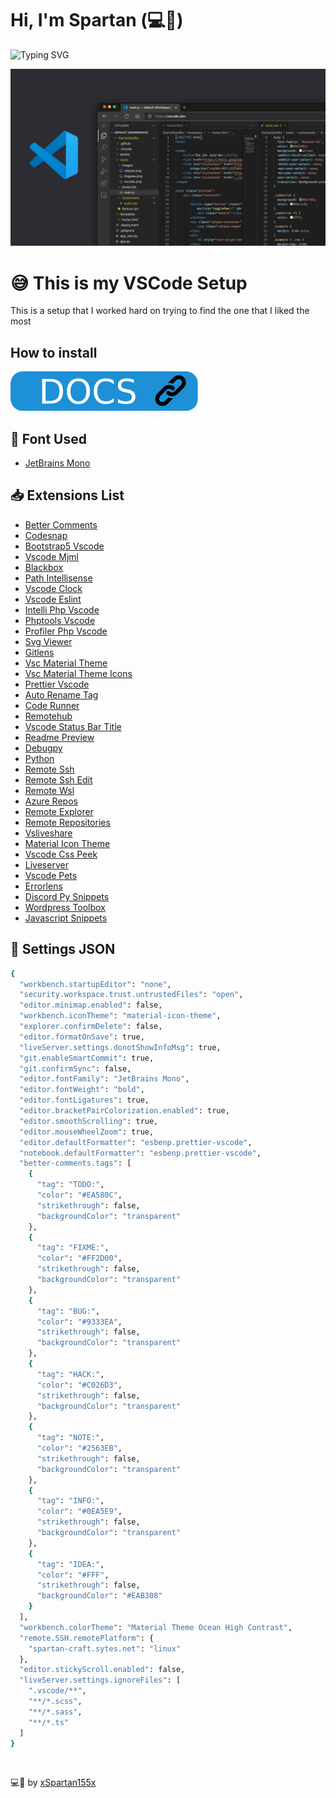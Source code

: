 <link rel="stylesheet" href="./assets/css/style.css">

# Hi, I'm Spartan (💻💖)

![Typing SVG](https://readme-typing-svg.herokuapp.com?font=comfortaa&color=016EEA&size=24&width=500&lines=VSCode+Settings;VSCode+Extensions;Cutsom+Font+For+Better+Visualization)

![](./assets/img/vscode.jpg)

# 😅 This is my VSCode Setup

This is a setup that I worked hard on trying to find the one that I liked the most

## How to install

[![Docs](./assets/img/docs.png)]()

## 📄 Font Used

- [JetBrains Mono](https://www.jetbrains.com/lp/mono/)

## 📥 Extensions List

- [Better Comments](https://marketplace.visualstudio.com/items?itemName=aaron-bond.better-comments)
- [Codesnap](https://marketplace.visualstudio.com/items?itemName=adpyke.codesnap)
- [Bootstrap5 Vscode](https://marketplace.visualstudio.com/items?itemName=AnbuselvanRocky.bootstrap5-vscode)
- [Vscode Mjml](https://marketplace.visualstudio.com/items?itemName=attilabuti.vscode-mjml)
- [Blackbox](https://marketplace.visualstudio.com/items?itemName=Blackboxapp.blackbox)
- [Path Intellisense](https://marketplace.visualstudio.com/items?itemName=christian-kohler.path-intellisense)
- [Vscode Clock](https://marketplace.visualstudio.com/items?itemName=Compulim.vscode-clock)
- [Vscode Eslint](https://marketplace.visualstudio.com/items?itemName=dbaeumer.vscode-eslint)
- [Intelli Php Vscode](https://marketplace.visualstudio.com/items?itemName=DEVSENSE.intelli-php-vscode)
- [Phptools Vscode](https://marketplace.visualstudio.com/items?itemName=DEVSENSE.phptools-vscode)
- [Profiler Php Vscode](https://marketplace.visualstudio.com/items?itemName=DEVSENSE.profiler-php-vscode)
- [Svg Viewer](https://marketplace.visualstudio.com/items?itemName=Dheovani.svg-viewer)
- [Gitlens](https://marketplace.visualstudio.com/items?itemName=eamodio.gitlens)
- [Vsc Material Theme](https://marketplace.visualstudio.com/items?itemName=Equinusocio.vsc-material-theme-icons)
- [Vsc Material Theme Icons](https://marketplace.visualstudio.com/items?itemName=Equinusocio.vsc-material-theme-icons)
- [Prettier Vscode](https://marketplace.visualstudio.com/items?itemName=esbenp.prettier-vscode)
- [Auto Rename Tag](https://marketplace.visualstudio.com/items?itemName=formulahendry.auto-rename-tag)
- [Code Runner](https://marketplace.visualstudio.com/items?itemName=formulahendry.code-runner)
- [Remotehub](https://marketplace.visualstudio.com/items?itemName=GitHub.remotehub)
- [Vscode Status Bar Title](https://marketplace.visualstudio.com/items?itemName=ksoichiro.vscode-status-bar-title)
- [Readme Preview](https://marketplace.visualstudio.com/items?itemName=manishsencha.readme-preview)
- [Debugpy](https://marketplace.visualstudio.com/items?itemName=ms-python.debugpy)
- [Python](https://marketplace.visualstudio.com/items?itemName=ms-python.python)
- [Remote Ssh](https://marketplace.visualstudio.com/items?itemName=ms-vscode-remote.remote-ssh)
- [Remote Ssh Edit](https://marketplace.visualstudio.com/items?itemName=ms-vscode-remote.remote-ssh-edit)
- [Remote Wsl](https://marketplace.visualstudio.com/items?itemName=ms-vscode-remote.remote-wsl)
- [Azure Repos](https://marketplace.visualstudio.com/items?itemName=ms-vscode.azure-repos)
- [Remote Explorer](https://marketplace.visualstudio.com/items?itemName=ms-vscode.remote-explorer)
- [Remote Repositories](https://marketplace.visualstudio.com/items?itemName=ms-vscode.remote-repositories)
- [Vsliveshare](https://marketplace.visualstudio.com/items?itemName=MS-vsliveshare.vsliveshare)
- [Material Icon Theme](https://marketplace.visualstudio.com/items?itemName=PKief.material-icon-theme)
- [Vscode Css Peek](https://marketplace.visualstudio.com/items?itemName=pranaygp.vscode-css-peek)
- [Liveserver](https://marketplace.visualstudio.com/items?itemName=ritwickdey.LiveServer)
- [Vscode Pets](https://marketplace.visualstudio.com/items?itemName=tonybaloney.vscode-pets)
- [Errorlens](https://marketplace.visualstudio.com/items?itemName=usernamehw.errorlens)
- [Discord Py Snippets](https://marketplace.visualstudio.com/items?itemName=WasiMaster.discord-py-snippets)
- [Wordpress Toolbox](https://marketplace.visualstudio.com/items?itemName=wordpresstoolbox.wordpress-toolbox)
- [Javascript Snippets](https://marketplace.visualstudio.com/items?itemName=xabikos.JavaScriptSnippets)

## 🔧 Settings JSON

```sh
{
  "workbench.startupEditor": "none",
  "security.workspace.trust.untrustedFiles": "open",
  "editor.minimap.enabled": false,
  "workbench.iconTheme": "material-icon-theme",
  "explorer.confirmDelete": false,
  "editor.formatOnSave": true,
  "liveServer.settings.donotShowInfoMsg": true,
  "git.enableSmartCommit": true,
  "git.confirmSync": false,
  "editor.fontFamily": "JetBrains Mono",
  "editor.fontWeight": "bold",
  "editor.fontLigatures": true,
  "editor.bracketPairColorization.enabled": true,
  "editor.smoothScrolling": true,
  "editor.mouseWheelZoom": true,
  "editor.defaultFormatter": "esbenp.prettier-vscode",
  "notebook.defaultFormatter": "esbenp.prettier-vscode",
  "better-comments.tags": [
    {
      "tag": "TODO:",
      "color": "#EA580C",
      "strikethrough": false,
      "backgroundColor": "transparent"
    },
    {
      "tag": "FIXME:",
      "color": "#FF2D00",
      "strikethrough": false,
      "backgroundColor": "transparent"
    },
    {
      "tag": "BUG:",
      "color": "#9333EA",
      "strikethrough": false,
      "backgroundColor": "transparent"
    },
    {
      "tag": "HACK:",
      "color": "#C026D3",
      "strikethrough": false,
      "backgroundColor": "transparent"
    },
    {
      "tag": "NOTE:",
      "color": "#2563EB",
      "strikethrough": false,
      "backgroundColor": "transparent"
    },
    {
      "tag": "INFO:",
      "color": "#0EA5E9",
      "strikethrough": false,
      "backgroundColor": "transparent"
    },
    {
      "tag": "IDEA:",
      "color": "#FFF",
      "strikethrough": false,
      "backgroundColor": "#EAB308"
    }
  ],
  "workbench.colorTheme": "Material Theme Ocean High Contrast",
  "remote.SSH.remotePlatform": {
    "spartan-craft.sytes.net": "linux"
  },
  "editor.stickyScroll.enabled": false,
  "liveServer.settings.ignoreFiles": [
    ".vscode/**",
    "**/*.scss",
    "**/*.sass",
    "**/*.ts"
  ]
}
```

<br>

💻💖 by [xSpartan155x](https://github.com/xSpartan155x)
